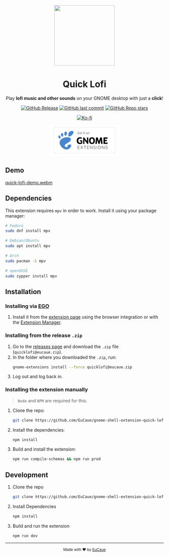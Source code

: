 <div align="center">

<img src="./icon.svg" width="192px" height="192px" />

# Quick Lofi

Play **lofi music and other sounds** on your GNOME desktop with just a **click**!

[![GitHub Release](https://img.shields.io/github/v/release/EuCaue/quick-lofi?include_prereleases&sort=date&display_name=release&style=for-the-badge&logo=github&)](https://github.com/EuCaue/quick-lofi/releases)
[![GitHub last commit](https://img.shields.io/github/last-commit/EuCaue/quick-lofi?style=for-the-badge&logo=github&color=blue)](https://github.com/EuCaue/quick-lofi/commits/master)
[![GitHub Repo stars](https://img.shields.io/github/stars/EuCaue/quick-lofi?style=for-the-badge&logo=github)](https://github.com/EuCaue/quick-lofi/stargazers)

[![Ko-fi](https://img.shields.io/badge/Ko--fi-Buy%20Me%20a%20Coffee-ff5f5f?logo=kofi&logoColor=white&style=for-the-badge)](https://ko-fi.com/eucaue)

[<img height="100" src="https://github.com/andyholmes/gnome-shell-extensions-badge/raw/master/get-it-on-ego.png">](https://extensions.gnome.org/extension/6904/quick-lofi/)

</div>

## Demo

[quick-lofi-demo.webm](https://github.com/EuCaue/gnome-shell-extension-quick-lofi/assets/69485603/351f34da-023c-4b28-94d6-b49ca83aa34d)

## Dependencies

This extension requires `mpv` in order to work. Install it using your package manager:

```bash
# Fedora
sudo dnf install mpv
```

```bash
# Debian/Ubuntu
sudo apt install mpv
```

```bash
# Arch
sudo pacman -S mpv
```

```bash
# openSUSE
sudo zypper install mpv
```

## Installation

### Installing via [EGO](https://extensions.gnome.org/extension/6904/quick-lofi/)

1. Install it from the [extension page](https://extensions.gnome.org/extension/6904/quick-lofi/) using the browser integration or with the [Extension Manager](https://flathub.org/apps/com.mattjakeman.ExtensionManager).

### Installing from the release `.zip`

1. Go to the [releases page](https://github.com/EuCaue/gnome-shell-extension-quick-lofi/releases) and download the `.zip` file (`quicklofi@eucaue.zip`).
2. In the folder where you downloaded the `.zip`, run:
   ```bash
   gnome-extensions install --force quicklofi@eucaue.zip
   ```
3. Log out and log back in.

### Installing the extension manually

> `Node` and `NPM` are required for this.

1. Clone the repo:

   ```bash
   git clone https://github.com/EuCaue/gnome-shell-extension-quick-lofi.git
   ```

2. Install the dependencies:

   ```bash
   npm install
   ```

3. Build and install the extension:

   ```bash
   npm run compile-schemas && npm run prod
   ```

## Development

1. Clone the repo

   ```bash
   git clone https://github.com/EuCaue/gnome-shell-extension-quick-lofi.git
   ```

2. Install Dependencies

   ```bash
   npm install
   ```

3. Build and run the extension

   ```bash
   npm run dev
   ```

---

<small>
  <center>
    Made with ❤️  by  <a href="https://www.github.com/EuCaue" target="_blank">EuCaue</a>
  </center>
</small>
